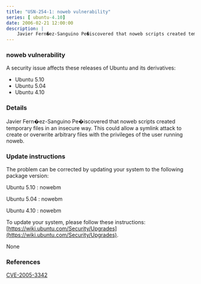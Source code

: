 ```yaml
---
title: "USN-254-1: noweb vulnerability"
series: [ ubuntu-4.10]
date: 2006-02-21 12:00:00
description: |
    Javier Fern�ez-Sanguino Pe�iscovered that noweb scripts created temporary files in an insecure way. This could allow a symlink attack to create or overwrite arbitrary files with the privileges of the user running noweb.
--- 
```

 
### noweb vulnerability

A security issue affects these releases of Ubuntu and its derivatives:

* Ubuntu 5.10
* Ubuntu 5.04
* Ubuntu 4.10

### Details

Javier Fern�ez-Sanguino Pe�iscovered that noweb scripts created temporary files in an insecure way. This could allow a symlink attack to create or overwrite arbitrary files with the privileges of the user running noweb.

### Update instructions

The problem can be corrected by updating your system to the following package version:

Ubuntu 5.10
 : nowebm 

Ubuntu 5.04
 : nowebm 

Ubuntu 4.10
 : nowebm 

To update your system, please follow these instructions: [https://wiki.ubuntu.com/Security/Upgrades](https://wiki.ubuntu.com/Security/Upgrades).

None

### References

 [CVE-2005-3342](http://people.ubuntu.com/~ubuntu-security/cve/CVE-2005-3342)
 
